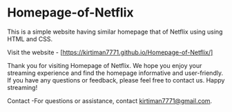 # Homepage-of-Netflix
This is a simple website having similar homepage that of Netflix using using HTML and CSS.



Visit the website - [https://kirtiman7771.github.io/Homepage-of-Netflix/]


Thank you for visiting Homepage of Netflix. We hope you enjoy your streaming experience and find the homepage informative and user-friendly. If you have any questions or feedback, please feel free to contact us. Happy streaming!


Contact -For questions or assistance, contact kirtiman7771@gmail.com.
